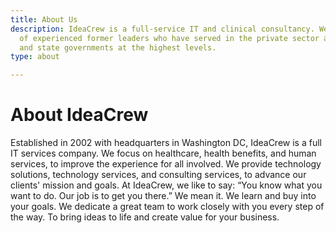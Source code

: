 ```yaml
---
title: About Us
description: IdeaCrew is a full-service IT and clinical consultancy. We offer a cadre
  of experienced former leaders who have served in the private sector and federal
  and state governments at the highest levels.
type: about

---
```

# About IdeaCrew

Established in 2002 with headquarters in Washington DC, IdeaCrew is a full IT services company. We focus on healthcare, health benefits, and human services, to improve the experience for all involved. We provide technology solutions, technology services, and consulting services, to advance our clients' mission and goals. At IdeaCrew, we like to say: “You know what you want to do. Our job is to get you there.” We mean it. We learn and buy into your goals. We dedicate a great team to work closely with you every step of the way. To bring ideas to life and create value for your business.